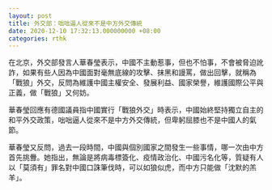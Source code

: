 ```yaml
---
layout: post
title: 外交部：咄咄逼人從來不是中方外交傳統
date: 2020-12-10 17:32:13.000000000 +08:00
categories: rthk
---
```


在北京，外交部發言人華春瑩表示，中國不主動惹事，但也不怕事，不會被脅迫訛詐，如果有些人因為中國面對毫無底線的攻擊、抹黑和謾罵，做出回擊，就稱為「戰狼」外交，反問為維護中國主權安全、發展利益、國家榮譽，維護國際公平與正義，做「戰狼」又何妨。 

華春瑩回應有德國議員指中國實行「戰狼外交」時表示，中國始終堅持獨立自主的和平外交政策，咄咄逼人從來不是中方外交傳統，但卑躬屈膝也不是中國人的氣節。

華春瑩又反問，過去一段時間，中國與個別國家之間發生一些事情，哪一次由中方首先挑釁。她指出，無論是將病毒標簽化、疫情政治化、中國污名化等，質疑有人以「莫須有」罪名對中國口誅筆伐時，可以如狼似虎，而中方只能做「沈默的羔羊」。
